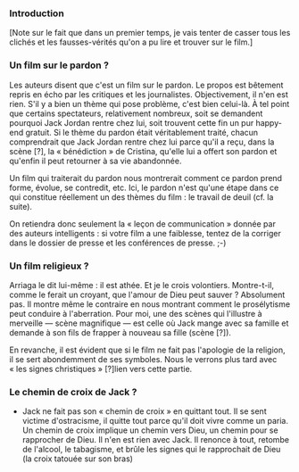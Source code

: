 ### Introduction

[Note sur le fait que dans un premier temps, je vais tenter de casser tous les clichés et les fausses-vérités qu'on a pu lire et trouver sur le film.]

### Un film sur le pardon ?

Les auteurs disent que c'est un film sur le pardon. Le propos est bêtement repris en écho par les critiques et les journalistes. Objectivement, il n'en est rien. S'il y a bien un thème qui pose problème, c'est bien celui-là. À tel point que certains spectateurs, relativement nombreux, soit se demandent pourquoi Jack Jordan rentre chez lui, soit trouvent cette fin un pur happy-end gratuit. Si le thème du pardon était véritablement traité, chacun comprendrait que Jack Jordan rentre chez lui parce qu'il a reçu, dans la scène [?], la « bénédiction » de Cristina, qu'elle lui a offert son pardon et qu'enfin il peut retourner à sa vie abandonnée.

Un film qui traiterait du pardon nous montrerait comment ce pardon prend forme, évolue, se contredit, etc. Ici, le pardon n'est qu'une étape dans ce qui constitue réellement un des thèmes du film : le travail de deuil (cf. la suite).

On retiendra donc seulement la « leçon de communication » donnée par des auteurs intelligents : si votre film a une faiblesse, tentez de la corriger dans le dossier de presse et les conférences de presse. ;-)

### Un film religieux ?

Arriaga le dit lui-même : il est athée. Et je le crois volontiers. Montre-t-il, comme le ferait un croyant, que l'amour de Dieu peut sauver ? Absolument pas. Il montre même le contraire en nous montrant comment le prosélytisme peut conduire à l'aberration. Pour moi, une des scènes qui l'illustre à merveille — scène magnifique — est celle où Jack mange avec sa famille et demande à son fils de frapper à nouveau sa fille (scène [?]).

En revanche, il est évident que si le film ne fait pas l'apologie de la religion, il se sert abondemment de ses symboles. Nous le verrons plus tard avec « les signes christiques » [?]lien vers cette partie.

### Le chemin de croix de Jack ?

* Jack ne fait pas son « chemin de croix » en quittant tout. Il se sent victime d'ostracisme, il quitte tout parce qu'il doit vivre comme un paria. Un chemin de croix implique un chemin vers Dieu, un chemin pour se rapprocher de Dieu. Il n'en est rien avec Jack. Il renonce à tout, retombe de l'alcool, le tabagisme, et brûle les signes qui le rapprochait de Dieu (la croix tatouée sur son bras)



